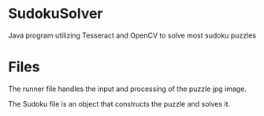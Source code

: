 # SudokuSolver
Java program utilizing Tesseract and OpenCV to solve most sudoku puzzles
# Files
The runner file handles the input and processing of the puzzle jpg image.

The Sudoku file is an object that constructs the puzzle and solves it.
